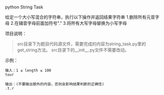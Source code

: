 python
String Task

给定一个大小写混合的字符串，执行以下操作并返回结果字符串
1.删除所有元音字母
2.在辅音字母前面加符号"."
3.将所有大写字母替换为小写字母


项目说明：

>src目录下为题目代码源文件，需要完成的内容为string_task.py里的get_string方法。
>src目录下的__init__.py文件不需要改动。



示例：

	输入：1 ≤ length ≤ 100
	tour

	输出：(不要输出额外的内容，否则会影响结果判断的正确性)
	.t.r
